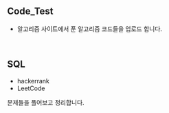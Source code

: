 ## Code_Test
- 알고리즘 사이트에서 푼 알고리즘 코드들을 업로드 합니다.


<br>


## SQL 
- hackerrank
- LeetCode

문제들을 풀어보고 정리합니다.
